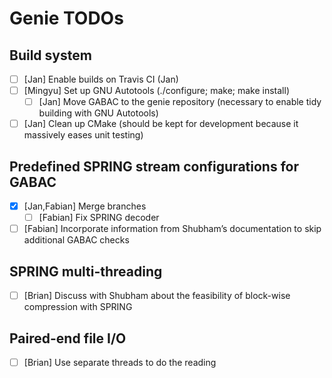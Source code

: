 # Genie TODOs

## Build system

- [ ] [Jan] Enable builds on Travis CI (Jan)
- [ ] [Mingyu] Set up GNU Autotools (./configure; make; make install)
  - [ ] [Jan] Move GABAC to the genie repository (necessary to enable tidy building with GNU Autotools)
- [ ] [Jan] Clean up CMake (should be kept for development because it massively eases unit testing)

## Predefined SPRING stream configurations for GABAC
- [x] [Jan,Fabian] Merge branches
  - [ ] [Fabian] Fix SPRING decoder
- [ ] [Fabian] Incorporate information from Shubham’s documentation to skip additional GABAC checks

## SPRING multi-threading

- [ ] [Brian] Discuss with Shubham about the feasibility of block-wise compression with SPRING

## Paired-end file I/O

- [ ] [Brian] Use separate threads to do the reading
